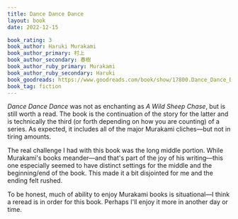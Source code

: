 ```yaml
---
title: Dance Dance Dance
layout: book
date: 2022-12-15

book_rating: 3
book_author: Haruki Murakami
book_author_primary: 村上
book_author_secondary: 春樹
book_author_ruby_primary: Murakami
book_author_ruby_secondary: Haruki
book_goodreads: https://www.goodreads.com/book/show/17800.Dance_Dance_Dance
book_tag: fiction
---
```


_Dance Dance Dance_ was not as enchanting as _A Wild Sheep Chase_, but is still worth a read. The book is the continuation of the story for the latter and is technically the third (or forth depending on how you are counting) of a series. As expected, it includes all of the major Murakami cliches—but not in tiring amounts. 

The real challenge I had with this book was the long middle portion. While Murakami's books meander—and that's part of the joy of his writing—this one especially seemed to have distinct settings for the middle and the beginning/end of the book. This made it a bit disjointed for me and the ending felt rushed. 

To be honest, much of ability to enjoy Murakami books is situational—I think a reread is in order for this book. Perhaps I'll enjoy it more in another day or time.